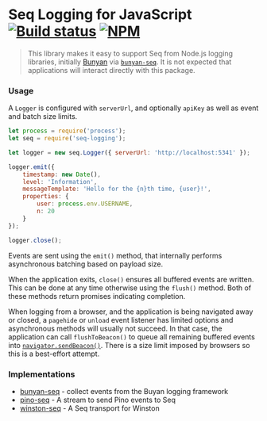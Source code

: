 # Seq Logging for JavaScript [![Build status](https://ci.appveyor.com/api/projects/status/j579f7e7dpdo91u7?svg=true)](https://ci.appveyor.com/project/datalust/seq-logging) [![NPM](https://img.shields.io/npm/v/seq-logging.svg)](https://www.npmjs.com/package/seq-logging)

> This library makes it easy to support Seq from Node.js logging libraries, initially [Bunyan](https://github.com/trentm/node-bunyan) via [`bunyan-seq`](https://github.com/continuousit/bunyan-seq). It is not expected that applications will interact directly with this package.

### Usage

A `Logger` is configured with `serverUrl`, and optionally `apiKey` as well as event and batch size limits.

```js
let process = require('process');
let seq = require('seq-logging');

let logger = new seq.Logger({ serverUrl: 'http://localhost:5341' });

logger.emit({
    timestamp: new Date(),
    level: 'Information',
    messageTemplate: 'Hello for the {n}th time, {user}!',
    properties: {
        user: process.env.USERNAME,
        n: 20
    }
});

logger.close();
```

Events are sent using the `emit()` method, that internally performs asynchronous batching based on payload size.

When the application exits, `close()` ensures all buffered events are written. This can be done at any time otherwise using the `flush()` method. Both of these methods return promises indicating completion.

When logging from a browser, and the application is being navigated away or closed, a `pagehide` or `unload` event listener has limited options and asynchronous methods will usually not succeed.  In that case, the application can call `flushToBeacon()` to queue all remaining buffered events into [`navigator.sendBeacon()`](https://developer.mozilla.org/docs/Web/API/Navigator/sendBeacon).  There is a size limit imposed by browsers so this is a best-effort attempt.

### Implementations

 * [bunyan-seq](https://github.com/datalust/bunyan-seq) - collect events from the Buyan logging framework
 * [pino-seq](https://github.com/simihartstein/pino-seq) - A stream to send Pino events to Seq
 * [winston-seq](https://github.com/SuperPaintman/winston-seq) - A Seq transport for Winston
